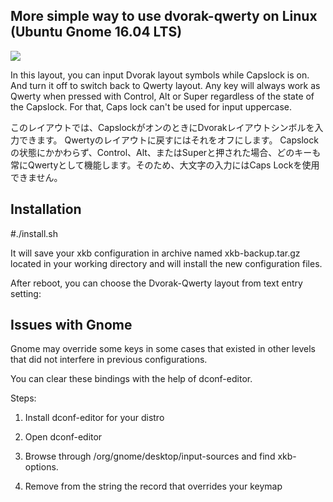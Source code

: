 More simple way to use dvorak-qwerty on Linux (Ubuntu Gnome 16.04 LTS)
------

![](https://github.com/ZeptByteS/dvorak-qwerty/blob/master/dvorak-qwerty.png)


In this layout, you can input Dvorak layout symbols while Capslock is on. And turn it off to switch back to Qwerty layout.  Any key will always work as Qwerty when pressed with Control, Alt or Super regardless of the state of the Capslock. For that, Caps lock can't be used for input uppercase.  

このレイアウトでは、CapslockがオンのときにDvorakレイアウトシンボルを入力できます。 Qwertyのレイアウトに戻すにはそれをオフにします。 Capslockの状態にかかわらず、Control、Alt、またはSuperと押された場合、どのキーも常にQwertyとして機能します。そのため、大文字の入力にはCaps Lockを使用できません。

Installation
------

\#./install.sh

It will save your xkb configuration in archive named xkb-backup.tar.gz located in your working directory and will install the new configuration files.

After reboot, you can choose the Dvorak-Qwerty layout from text entry setting:




Issues with Gnome
------

Gnome may override some keys in some cases that existed in other levels that did not interfere in previous configurations.

You can clear these bindings with the help of dconf-editor.

Steps:

1. Install dconf-editor for your distro

2. Open dconf-editor

3. Browse through /org/gnome/desktop/input-sources and find xkb-options.

4. Remove from the string the record that overrides your keymap

